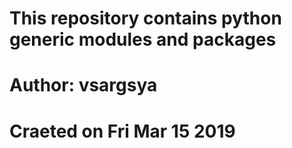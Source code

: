# This repository contains python generic modules and packages
# Author: vsargsya
# Craeted on Fri Mar 15 2019
